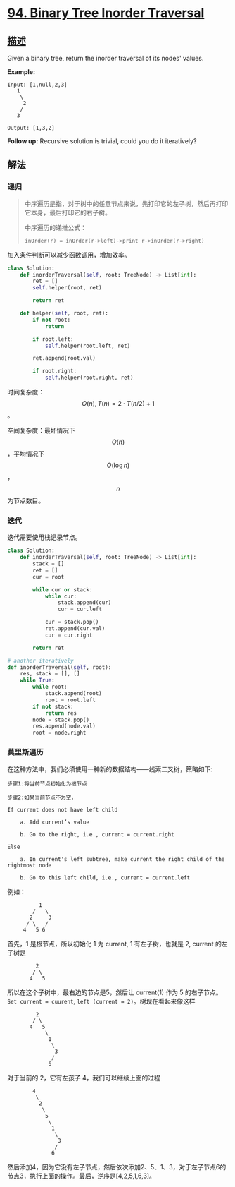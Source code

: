# [94. Binary Tree Inorder Traversal](https://leetcode.com/problems/binary-tree-inorder-traversal/)

## [描述](https://leetcode.com/problems/binary-tree-inorder-traversal/)

Given a binary tree, return the inorder traversal of its nodes' values.

**Example:**

```text
Input: [1,null,2,3]
   1
    \
     2
    /
   3

Output: [1,3,2]
```

**Follow up:** Recursive solution is trivial, could you do it iteratively?

## 解法

### 递归

> 中序遍历是指，对于树中的任意节点来说，先打印它的左子树，然后再打印它本身，最后打印它的右子树。
>
> 中序遍历的递推公式：
>
> `inOrder(r) = inOrder(r->left)->print r->inOrder(r->right)`

加入条件判断可以减少函数调用，增加效率。

```python
class Solution:
    def inorderTraversal(self, root: TreeNode) -> List[int]:
        ret = []
        self.helper(root, ret)

        return ret

    def helper(self, root, ret):
        if not root:
            return

        if root.left:
            self.helper(root.left, ret)

        ret.append(root.val)

        if root.right:
            self.helper(root.right, ret)
```

时间复杂度：$$O(n), T(n) = 2 \cdot T(n/2)+1$$。

空间复杂度：最坏情况下 $$O(n)$$，平均情况下 $$O(\log n)$$，$$n$$ 为节点数目。

### 迭代

迭代需要使用栈记录节点。

```python
class Solution:
    def inorderTraversal(self, root: TreeNode) -> List[int]:
        stack = []
        ret = []
        cur = root

        while cur or stack:
            while cur:
                stack.append(cur)
                cur = cur.left

            cur = stack.pop()
            ret.append(cur.val)
            cur = cur.right

        return ret

# another iteratively
def inorderTraversal(self, root):
    res, stack = [], []
    while True:
        while root:
            stack.append(root)
            root = root.left
        if not stack:
            return res
        node = stack.pop()
        res.append(node.val)
        root = node.right
```

### 莫里斯遍历

在这种方法中，我们必须使用一种新的数据结构——线索二叉树，策略如下:

```text
步骤1:将当前节点初始化为根节点

步骤2:如果当前节点不为空，

If current does not have left child

    a. Add current’s value

    b. Go to the right, i.e., current = current.right

Else

    a. In current's left subtree, make current the right child of the rightmost node

    b. Go to this left child, i.e., current = current.left
```

例如：

```text
          1
        /   \
       2     3
      / \   /
     4   5 6
```

首先，1 是根节点，所以初始化 1 为 current, 1 有左子树，也就是 2, current 的左子树是

```text
         2
        / \
       4   5
```

所以在这个子树中，最右边的节点是5，然后让 current(1) 作为 5 的右子节点。`Set current = cuurent`, `left (current = 2)`。树现在看起来像这样

```text
         2
        / \
       4   5
            \
             1
              \
               3
              /
             6
```

对于当前的 2，它有左孩子 4，我们可以继续上面的过程

```text
        4
         \
          2
           \
            5
             \
              1
               \
                3
               /
              6
```

然后添加4，因为它没有左子节点，然后依次添加2、5、1、3，对于左子节点6的节点3，执行上面的操作。最后，逆序是[4,2,5,1,6,3]。
